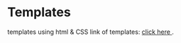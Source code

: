 # Templates
templates using html &amp; CSS 
link of templates: <a href="https://mennarashed01.github.io/Templates/" target="_blank"> click here </a>.
